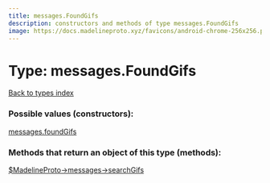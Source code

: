 ```yaml
---
title: messages.FoundGifs
description: constructors and methods of type messages.FoundGifs
image: https://docs.madelineproto.xyz/favicons/android-chrome-256x256.png
---
```

# Type: messages.FoundGifs  
[Back to types index](index.md)



### Possible values (constructors):

[messages.foundGifs](../constructors/messages.foundGifs.md)  



### Methods that return an object of this type (methods):

[$MadelineProto->messages->searchGifs](../methods/messages.searchGifs.md)  



